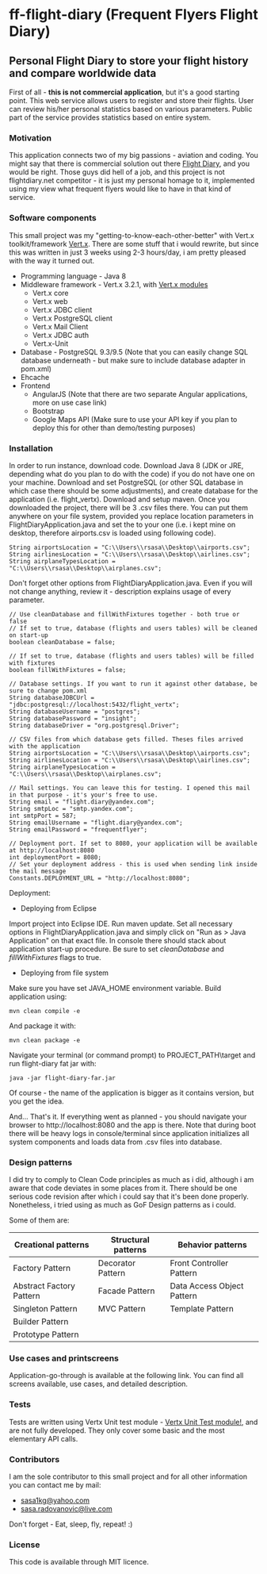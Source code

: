 # ff-flight-diary (Frequent Flyers Flight Diary)
## Personal Flight Diary to store your flight history and compare worldwide data

First of all - **this is not commercial application**, but it's a good starting point. This web service allows users to register and store their flights. User can review his/her personal statistics based on various parameters. Public part of the service provides statistics based on entire system.

### Motivation

This application connects two of my big passions - aviation and coding. You might say that there is commercial solution out there [Flight Diary](http://flightdiary.net/), and you would be right. Those guys did hell of a job, and this project is not flightdiary.net competitor - it is just my personal homage to it, implemented using my view what frequent flyers would like to have in that kind of service.

### Software components

This small project was my "getting-to-know-each-other-better" with Vert.x toolkit/framework [Vert.x](http://vertx.io/). There are some stuff that i would rewrite, but since this was written in just 3 weeks using 2-3 hours/day, i am pretty pleased with the way it turned out.

* Programming language - Java 8
* Middleware framework - Vert.x 3.2.1, with [Vert.x modules](http://vertx.io/docs/)  
  * Vert.x core 
  * Vert.x web
  * Vert.x JDBC client
  * Vert.x PostgreSQL client
  * Vert.x Mail Client
  * Vert.x JDBC auth
  * Vert.x-Unit
* Database - PostgreSQL 9.3/9.5 (Note that you can easily change SQL database underneath - but make sure to include database adapter in pom.xml)
* Ehcache
* Frontend
  * AngularJS (Note that there are two separate Angular applications, more on use case link)
  * Bootstrap
  * Google Maps API (Make sure to use your API key if you plan to deploy this for other than demo/testing purposes)

### Installation

In order to run instance, download code. Download Java 8 (JDK or JRE, depending what do you plan to do with the code) if you do not have one on your machine. Download and set PostgreSQL (or other SQL database in which case there should be some adjustments), and create database for the application (i.e. flight_vertx). Download and setup maven. Once you downloaded the project, there will be 3 .csv files there. You can put them anywhere on your file system, provided you replace location parameters in FlightDiaryApplication.java and set the to your one (i.e. i kept mine on desktop, therefore airports.csv is loaded using following code).

```
String airportsLocation = "C:\\Users\\rsasa\\Desktop\\airports.csv"; 
String airlinesLocation = "C:\\Users\\rsasa\\Desktop\\airlines.csv";
String airplaneTypesLocation = "C:\\Users\\rsasa\\Desktop\\airplanes.csv";
```

Don't forget other options from FlightDiaryApplication.java. Even if you will not change anything, review it - description explains usage of every parameter.
```
// Use cleanDatabase and fillWithFixtures together - both true or false
// If set to true, database (flights and users tables) will be cleaned on start-up 
boolean cleanDatabase = false;
		
// If set to true, database (flights and users tables) will be filled with fixtures
boolean fillWithFixtures = false;
		
// Database settings. If you want to run it against other database, be sure to change pom.xml
String databaseJDBCUrl = "jdbc:postgresql://localhost:5432/flight_vertx";
String databaseUsername = "postgres";
String databasePassword = "insight";
String databaseDriver = "org.postgresql.Driver";
		
// CSV files from which database gets filled. Theses files arrived with the application
String airportsLocation = "C:\\Users\\rsasa\\Desktop\\airports.csv"; 
String airlinesLocation = "C:\\Users\\rsasa\\Desktop\\airlines.csv";
String airplaneTypesLocation = "C:\\Users\\rsasa\\Desktop\\airplanes.csv";

// Mail settings. You can leave this for testing. I opened this mail in that purpose - it's your's free to use.
String email = "flight.diary@yandex.com";
String smtpLoc = "smtp.yandex.com";
int smtpPort = 587;
String emailUsername = "flight.diary@yandex.com";
String emailPassword = "frequentflyer";
		
// Deployment port. If set to 8080, your application will be available at http://localhost:8080
int deploymentPort = 8080;
// Set your deployment address - this is used when sending link inside the mail message
Constants.DEPLOYMENT_URL = "http://localhost:8080";
```
Deployment:

- Deploying from Eclipse

Import project into Eclipse IDE. Run maven update. Set all necessary options in FlightDiaryApplication.java and simply click on "Run as > Java Application" on that exact file. In console there should stack about application start-up procedure. Be sure to set *cleanDatabase* and *fillWithFixtures* flags to true.


- Deploying from file system

Make sure you have set JAVA_HOME environment variable. Build application using:

```
mvn clean compile -e
```
And package it with:
```
mvn clean package -e
```

Navigate your terminal (or command prompt) to PROJECT_PATH\target and run flight-diary fat jar with:
```
java -jar flight-diary-far.jar
```
Of course - the name of the application is bigger as it contains version, but you get the idea.

And... That's it. If everything went as planned - you should navigate your browser to http://localhost:8080 and the app is there.
Note that during boot there will be heavy logs in console/terminal since application initializes all system components and loads data from .csv files into database.

### Design patterns

I did try to comply to Clean Code principles as much as i did, although i am aware that code deviates in some places from it. There should be one serious code revision after which i could say that it's been done properly. Nonetheless, i tried using as much as GoF Design patterns as i could.

Some of them are:

Creational patterns | Structural patterns | Behavior patterns
------------ | ----------------- | -----------------
Factory Pattern | Decorator Pattern  | Front Controller Pattern
Abstract Factory Pattern | Facade Pattern | Data Access Object Pattern
Singleton Pattern | MVC Pattern | Template Pattern
Builder Pattern |  | 
Prototype Pattern |  | 

### Use cases and printscreens

Application-go-through is available at the following link. You can find all screens available, use cases, and detailed description.

### Tests

Tests are written using Vertx Unit test module - [Vertx Unit Test module!](http://vertx.io/docs/vertx-unit/java/), and are not fully developed. They only cover some basic and the most elementary API calls. 

### Contributors

I am the sole contributor to this small project and for all other information you can contact me by mail:
- sasa1kg@yahoo.com
- sasa.radovanovic@live.com

Don't forget - Eat, sleep, fly, repeat! :)

### License

This code is available through MIT licence. 

